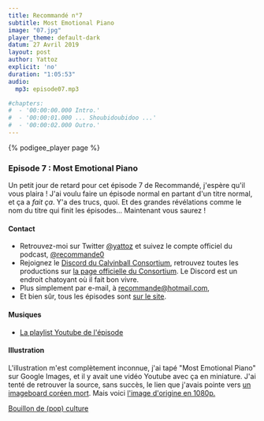 ```yaml
---
title: Recommandé n°7
subtitle: Most Emotional Piano
image: "07.jpg"
player_theme: default-dark
datum: 27 Avril 2019
layout: post
author: Yattoz
explicit: 'no'
duration: "1:05:53"
audio:
  mp3: episode07.mp3

#chapters:
#  - '00:00:00.000 Intro.'
#  - '00:00:01.000 ... Shoubidoubidoo ...'
#  - '00:00:02.000 Outro.'
---
```


{% podigee_player page %}

### Episode 7 : Most Emotional Piano

Un petit jour de retard pour cet épisode 7 de Recommandé, j'espère qu'il vous plaira ! J'ai voulu faire un épisode normal en partant d'un titre normal, et ça a *fait ça*. Y'a des trucs, quoi. Et des grandes révélations comme le nom du titre qui finit les épisodes... Maintenant vous saurez !


#### Contact

- Retrouvez-moi sur Twitter [@yattoz](https://twitter.com/yattoz) et suivez le compte officiel du podcast, [@recommande0](https://twitter.com/recommande0)
- Rejoignez le [Discord du Calvinball Consortium](https://discord.gg/4RnA9v7), retrouvez toutes les productions sur [la page officielle du Consortium](https://calvinballradio.wordpress.com/). Le Discord est un endroit chatoyant où il fait bon vivre.
- Plus simplement par e-mail, à [recommande@hotmail.com](mailto:recommande@hotmail.com),
- Et bien sûr, tous les épisodes sont [sur le site](https://recommande.duckdns.org).

#### Musiques

  * [La playlist Youtube de l'épisode](https://www.youtube.com/playlist?list=PLNjXbZkItxtYg8kHEY3p2sX5I5LcQ7M-I)

#### Illustration

L'illustration m'est complètement inconnue, j'ai tapé "Most Emotional Piano" sur Google Images, et il y avait une vidéo Youtube avec ça en miniature. J'ai tenté de retrouver la source, sans succès, le lien que j'avais pointe vers [un imageboard coréen mort](https://marumaru.in/?c=3/41/68&cat=%EB%A7%A4%EB%93%9C%EB%AC%B4%EB%B9%84&p=4&uid=205778). Mais voici [l'image d'origine en 1080p.](https://images3.imgbox.com/1e/65/TkXTSuj6_o.jpg)

[Bouillon de (pop) culture](https://www.youtube.com/watch?v=lTx3G6h2xyA)
